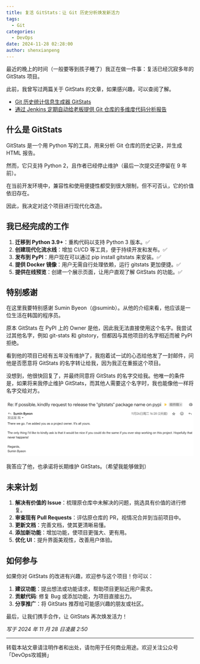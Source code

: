 ```yaml
---
title: 复活 GitStats：让 Git 历史分析焕发新活力
tags:
  - Git
categories:
  - DevOps
date: 2024-11-28 02:28:00
author: shenxianpeng
---
```


最近的晚上的时间（一般要等到孩子睡了）我正在做一件事：复活已经沉寂多年的 GitStats 项目。

此前，我曾写过两篇关于 GitStats 的文章，如果感兴趣，可以查阅了解。

* [Git 历史统计信息生成器 GitStats](https://shenxianpeng.github.io/2019/12/git-stats/)
* [通过 Jenkins 定期自动给老板提供 Git 仓库的多维度代码分析报告](https://shenxianpeng.github.io/2020/01/git-stats-jenkins/)

<!-- more -->
## 什么是 GitStats

GitStats 是一个用 Python 写的工具，用来分析 Git 仓库的历史记录，并生成 HTML 报告。

然而，它只支持 Python 2，且作者已经停止维护（最后一次提交还停留在 9 年前）。

在当前开发环境中，兼容性和使用便捷性都受到很大限制，但不可否认，它的价值依旧存在。

因此，我决定对这个项目进行现代化改造。

## 我已经完成的工作

1. **迁移到 Python 3.9+**：重构代码以支持 Python 3 版本。✅
2. **创建现代化流水线**：增加 CI/CD 等工具，便于持续开发和发布。✅
3. **发布到 PyPI**：用户现在可以通过 pip install gitstats 来安装。✅
4. **提供 Docker 镜像**：用户无需自行处理依赖，运行 gitstats 更加便捷。✅
4. **提供在线预览**：创建一个展示页面，让用户直观了解 GitStats 的功能。✅

## 特别感谢

在这里我要特别感谢 Sumin Byeon（@suminb）。从他的介绍来看，他应该是一位生活在韩国的程序员。

原本 GitStats 在 PyPI 上的 Owner 是他，因此我无法直接使用这个名字。我尝试过其他名字，例如 git-stats 和 gitstory，但都因与其他项目的名字相近而被 PyPI 拒绝。

看到他的项目已经有五年没有维护了，我抱着试一试的心态给他发了一封邮件，问他是否愿意将 GitStats 的名字转让给我，因为我正在重振这个项目。

没想到，他很快回复了，并最终同意将 GitStats 的名字交给我。他唯一的条件是，如果将来我停止维护 GitStats，而其他人需要这个名字时，我也能像他一样将名字交给对方。

![THANK YOU](gitstats/thank-you.png)

我答应了他，也承诺将长期维护 GitStats。（希望我能够做到）

## 未来计划

1. **解决有价值的 Issue**：梳理原仓库中未解决的问题，挑选具有价值的进行修复。
2. **审查现有 Pull Requests**：评估原仓库的 PR，视情况合并到当前项目中。
3. **更新文档**：完善文档，使其更清晰易懂。
4. **添加新功能**：增加功能，使项目更强大、更有用。
5. **优化 UI**：提升界面美观性，改善用户体验。

## 如何参与

如果你对 GitStats 的改进有兴趣，欢迎参与这个项目！你可以：

1. **建议功能**：提出想法或功能请求，帮助项目更贴近用户需求。
2. **贡献代码**: 修复 Bug 或添加功能，为项目直接出力。
3. **分享推广**：将 GitStats 推荐给可能感兴趣的朋友或社区。

最后，让我们携手合作，让 GitStats 再次焕发活力！


_写于 2024 年 11 月 28 日凌晨 2:50_

---

转载本站文章请注明作者和出处，请勿用于任何商业用途。欢迎关注公众号「DevOps攻城狮」
